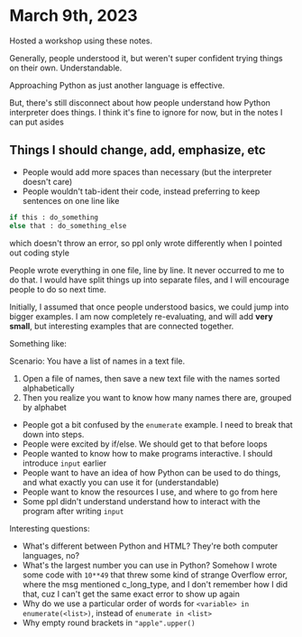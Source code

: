 # March 9th, 2023

Hosted a workshop using these notes.

Generally, people understood it, but weren't super confident trying things on their own. Understandable.

Approaching Python as just another language is effective.

But, there's still disconnect about how people understand how Python interpreter does things.
I think it's fine to ignore for now, but in the notes I can put asides

## Things I should change, add, emphasize, etc

- People would add more spaces than necessary (but the interpreter doesn't care)
- People wouldn't tab-ident their code, instead preferring to keep sentences on one line like

```python
if this : do_something
else that : do_something_else
```

which doesn't throw an error, so ppl only wrote differently when I pointed out coding style

People wrote everything in one file, line by line. It never occurred to me to do that.
I would have split things up into separate files, and I will encourage people to do so next time.

Initially, I assumed that once people understood basics, we could jump into bigger examples.
I am now completely re-evaluating, and will add **very small**, but interesting examples that are connected together.

Something like:

Scenario: You have a list of names in a text file.


1. Open a file of names, then save a new text file with the names sorted alphabetically
2. Then you realize you want to know how many names there are, grouped by alphabet


- People got a bit confused by the `enumerate` example. I need to break that down into steps.
- People were excited by if/else. We should get to that before loops
- People wanted to know how to make programs interactive. I should introduce `input` earlier
- People want to have an idea of how Python can be used to do things, and what exactly you can use it for (understandable)
- People want to know the resources I use, and where to go from here
- Some ppl didn't understand understand how to interact with the program after writing `input`

Interesting questions:

- What's different between Python and HTML? They're both computer languages, no?
- What's the largest number you can use in Python?
    Somehow I wrote some code with `10**49` that threw some kind of strange Overflow error, where the msg mentioned c_long_type, and I don't remember how I did that, cuz I can't get the same exact error to show up again
- Why do we use a particular order of words for `<variable> in enumerate(<list>)`, instead of `enumerate in <list>`
- Why empty round brackets in `"apple".upper()`
